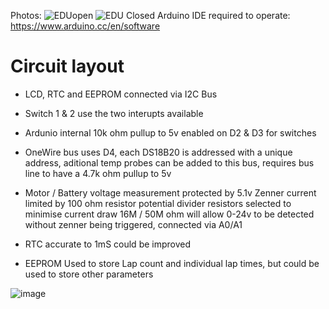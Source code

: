 Photos:
![EDUopen](https://github.com/RedstoneThomas/Green-Power-ECU-Software/assets/111314572/6f21c82b-25cb-41de-a1a7-ee9a1ea1e098)
![EDU Closed](https://github.com/RedstoneThomas/Green-Power-ECU-Software/assets/111314572/519a71ae-919d-4307-ab5a-2c0da322276b)
Arduino IDE required to operate: https://www.arduino.cc/en/software

# Circuit layout
- LCD, RTC and EEPROM connected via I2C Bus

- Switch 1 & 2 use the two interupts available

- Ardunio internal 10k ohm pullup to 5v enabled on D2 & D3 for switches

- OneWire bus uses D4, each DS18B20 is addressed with a unique address, aditional temp probes can be added to this bus, requires bus line to have a 4.7k ohm pullup to 5v

- Motor / Battery voltage measurement protected by 5.1v Zenner current limited by 100 ohm resistor potential divider resistors selected to minimise current draw 16M / 50M ohm will allow 0-24v to be detected without zenner being triggered, connected via A0/A1

- RTC accurate to 1mS could be improved

- EEPROM Used to store Lap count and individual lap times, but could be used to store other parameters

  

![image](https://github.com/edd-dunkin/Test/assets/108023882/e48c33df-7815-49db-a0cb-db6da02e4ee3)
